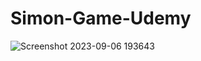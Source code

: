 # Simon-Game-Udemy
![Screenshot 2023-09-06 193643](https://github.com/aliasgar45/Simon-Game-Udemy/assets/91747704/dcdf0ad1-693c-4232-b2ce-548d725ab306)
